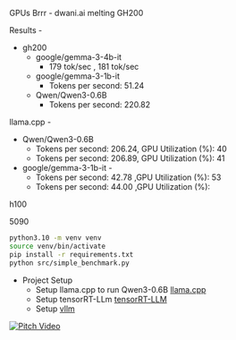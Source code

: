 GPUs Brrr - dwani.ai melting GH200 

Results - 

- gh200
  - google/gemma-3-4b-it 
    - 179 tok/sec , 181 tok/sec
  - google/gemma-3-1b-it 
    - Tokens per second: 51.24
  - Qwen/Qwen3-0.6B
    - Tokens per second: 220.82


llama.cpp - 
- Qwen/Qwen3-0.6B  
    - Tokens per second: 206.24, GPU Utilization (%): 40
    - Tokens per second: 206.89, GPU Utilization (%): 41
- google/gemma-3-1b-it  - 
    - Tokens per second: 42.78 ,GPU Utilization (%): 53
    - Tokens per second: 44.00 ,GPU Utilization (%): 
  

h100

5090


```bash
python3.10 -m venv venv
source venv/bin/activate
pip install -r requirements.txt
python src/simple_benchmark.py
```


- Project Setup
  - Setup llama.cpp to run Qwen3-0.6B [llama.cpp](docs/llama_cpp_setup.md)
  - Setup tensorRT-LLm [tensorRT-LLM](docs/tensorRT-setup.md)
  - Setup [vllm](vllm.md)


[![Pitch Video](https://img.youtube.com/vi/4DnyKMTQf2w/hqdefault.jpg)](https://youtu.be/4DnyKMTQf2w)

